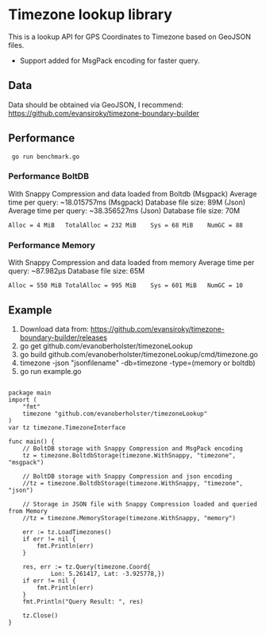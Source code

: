# Timezone lookup library
This is a lookup API for GPS Coordinates to Timezone based on GeoJSON files. 

- Support added for MsgPack encoding for faster query.

## Data
Data should be obtained via GeoJSON, I recommend: https://github.com/evansiroky/timezone-boundary-builder

## Performance
```
 go run benchmark.go
```

### Performance BoltDB
With Snappy Compression and data loaded from Boltdb
(Msgpack) Average time per query:  ~18.015757ms 
(Msgpack) Database file size: 89M
(Json) Average time per query:  ~38.356527ms
(Json) Database file size: 70M
```
Alloc = 4 MiB	TotalAlloc = 232 MiB	Sys = 68 MiB	NumGC = 88
```

### Performance Memory
With Snappy Compression and data loaded from memory
Average time per query:  ~87.982µs
Database file size: 65M 
```
Alloc = 550 MiB	TotalAlloc = 995 MiB	Sys = 601 MiB	NumGC = 10
```

## Example
 1. Download data from: https://github.com/evansiroky/timezone-boundary-builder/releases
 2. go get github.com/evanoberholster/timezoneLookup
 3. go build github.com/evanoberholster/timezoneLookup/cmd/timezone.go
 4. timezone -json "jsonfilename" -db=timezone -type=(memory or boltdb)
 5. go run example.go


```golang

package main
import (
	"fmt"
	timezone "github.com/evanoberholster/timezoneLookup"
)
var tz timezone.TimezoneInterface

func main() {
	// BoltDB storage with Snappy Compression and MsgPack encoding
	tz = timezone.BoltdbStorage(timezone.WithSnappy, "timezone", "msgpack")

	// BoltDB storage with Snappy Compression and json encoding
	//tz = timezone.BoltdbStorage(timezone.WithSnappy, "timezone", "json")

	// Storage in JSON file with Snappy Compression loaded and queried from Memory
	//tz = timezone.MemoryStorage(timezone.WithSnappy, "memory")

	err := tz.LoadTimezones()
	if err != nil {
		fmt.Println(err)
	}

	res, err := tz.Query(timezone.Coord{
			Lon: 5.261417, Lat: -3.925778,})
	if err != nil {
		fmt.Println(err)
	}
	fmt.Println("Query Result: ", res)

	tz.Close()
}

```